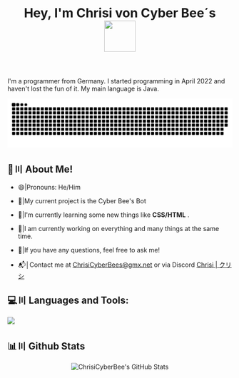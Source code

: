 <h1 align="center">Hey, I'm Chrisi von Cyber Bee´s <img src="https://cdn.discordapp.com/attachments/1027005550308884500/1033564169070461010/bee-icon-png-8.jpg" width="70px" height="70px"> </h1>

<br>

I'm a programmer from Germany.
I started programming in April 2022 and haven't lost the fun of it. My main language is Java.

<div align="center">
  <a href="https://dw-2341-linkpage.pages.dev/">
  <img  src="https://github.com/1999AZZAR/1999AZZAR/blob/main/resources/img/grid-snake.svg"
       alt="snake" /></a>
</div>

## 🔎〣 About Me!

- 😄|Pronouns: He/Him
- 🐝|My current project is the Cyber Bee's Bot
- 🌾|I'm currently learning some new things like **CSS/HTML** .

- 🔭|I am currently working on everything and many things at the same time.
- 💭|If you have any questions, feel free to ask me!
- 📬│Contact me at ChrisiCyberBees@gmx.net or via Discord [Chrisi | クリシ](https://discord.com/users/891677918755946546)


## 💻〣 Languages and Tools:

![](https://skillicons.dev/icons?i=java,github,idea,vscode,discord,bots,css,html,js)
<br/>
## 📊〣 Github Stats

<div align="center">
<img src="https://github-readme-stats.vercel.app/api?username=ChrisiCyberBee&show_icons=true&theme=dark&icon_color=f1c40f&title_color=f1c40f&text_color=ffffff&border_color=2f3136" alt="ChrisiCyberBee's GitHub Stats">
</div>
